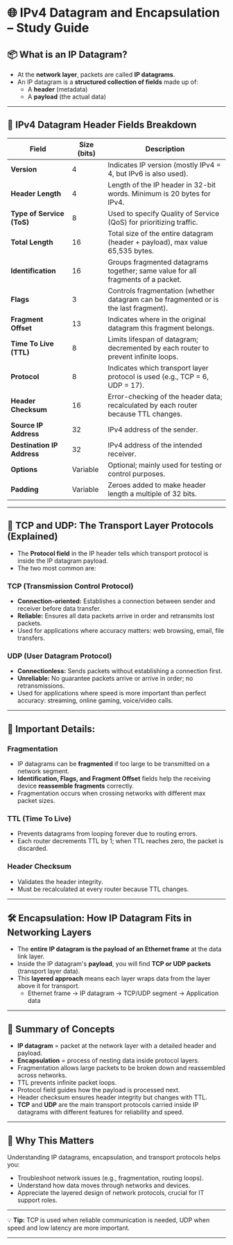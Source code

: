 # 🌐 IPv4 Datagram and Encapsulation – Study Guide

## 📦 What is an IP Datagram?

- At the **network layer**, packets are called **IP datagrams**.  
- An IP datagram is a **structured collection of fields** made up of:  
  - A **header** (metadata)  
  - A **payload** (the actual data)  

---

## 🧱 IPv4 Datagram Header Fields Breakdown

| Field                  | Size (bits) | Description                                                                                                     |
|------------------------|-------------|-----------------------------------------------------------------------------------------------------------------|
| **Version**            | 4           | Indicates IP version (mostly IPv4 = 4, but IPv6 is also used).                                                  |
| **Header Length**       | 4           | Length of the IP header in 32-bit words. Minimum is 20 bytes for IPv4.                                          |
| **Type of Service (ToS)**| 8           | Used to specify Quality of Service (QoS) for prioritizing traffic.                                              |
| **Total Length**        | 16          | Total size of the entire datagram (header + payload), max value 65,535 bytes.                                   |
| **Identification**      | 16          | Groups fragmented datagrams together; same value for all fragments of a packet.                                 |
| **Flags**               | 3           | Controls fragmentation (whether datagram can be fragmented or is the last fragment).                           |
| **Fragment Offset**     | 13          | Indicates where in the original datagram this fragment belongs.                                                |
| **Time To Live (TTL)**  | 8           | Limits lifespan of datagram; decremented by each router to prevent infinite loops.                              |
| **Protocol**            | 8           | Indicates which transport layer protocol is used (e.g., TCP = 6, UDP = 17).                                    |
| **Header Checksum**     | 16          | Error-checking of the header data; recalculated by each router because TTL changes.                            |
| **Source IP Address**   | 32          | IPv4 address of the sender.                                                                                     |
| **Destination IP Address** | 32          | IPv4 address of the intended receiver.                                                                          |
| **Options**             | Variable    | Optional; mainly used for testing or control purposes.                                                          |
| **Padding**             | Variable    | Zeroes added to make header length a multiple of 32 bits.                                                       |

---

## 🔄 TCP and UDP: The Transport Layer Protocols (Explained)

- The **Protocol field** in the IP header tells which transport protocol is inside the IP datagram payload.  
- The two most common are:  

### TCP (Transmission Control Protocol)  
- **Connection-oriented:** Establishes a connection between sender and receiver before data transfer.  
- **Reliable:** Ensures all data packets arrive in order and retransmits lost packets.  
- Used for applications where accuracy matters: web browsing, email, file transfers.

### UDP (User Datagram Protocol)  
- **Connectionless:** Sends packets without establishing a connection first.  
- **Unreliable:** No guarantee packets arrive or arrive in order; no retransmissions.  
- Used for applications where speed is more important than perfect accuracy: streaming, online gaming, voice/video calls.

---

## 🧩 Important Details:

### Fragmentation  
- IP datagrams can be **fragmented** if too large to be transmitted on a network segment.  
- **Identification, Flags, and Fragment Offset** fields help the receiving device **reassemble fragments** correctly.  
- Fragmentation occurs when crossing networks with different max packet sizes.

### TTL (Time To Live)  
- Prevents datagrams from looping forever due to routing errors.  
- Each router decrements TTL by 1; when TTL reaches zero, the packet is discarded.

### Header Checksum  
- Validates the header integrity.  
- Must be recalculated at every router because TTL changes.

---

## 🛠️ Encapsulation: How IP Datagram Fits in Networking Layers

- The **entire IP datagram is the payload of an Ethernet frame** at the data link layer.  
- Inside the IP datagram's **payload**, you will find **TCP or UDP packets** (transport layer data).  
- This **layered approach** means each layer wraps data from the layer above it for transport.  
  - Ethernet frame → IP datagram → TCP/UDP segment → Application data  

---

## 🔑 Summary of Concepts

- **IP datagram** = packet at the network layer with a detailed header and payload.  
- **Encapsulation** = process of nesting data inside protocol layers.  
- Fragmentation allows large packets to be broken down and reassembled across networks.  
- TTL prevents infinite packet loops.  
- Protocol field guides how the payload is processed next.  
- Header checksum ensures header integrity but changes with TTL.  
- **TCP** and **UDP** are the main transport protocols carried inside IP datagrams with different features for reliability and speed.

---

## 🚀 Why This Matters

Understanding IP datagrams, encapsulation, and transport protocols helps you:  
- Troubleshoot network issues (e.g., fragmentation, routing loops).  
- Understand how data moves through networks and devices.  
- Appreciate the layered design of network protocols, crucial for IT support roles.

---

💡 **Tip:** TCP is used when reliable communication is needed, UDP when speed and low latency are more important.

---
